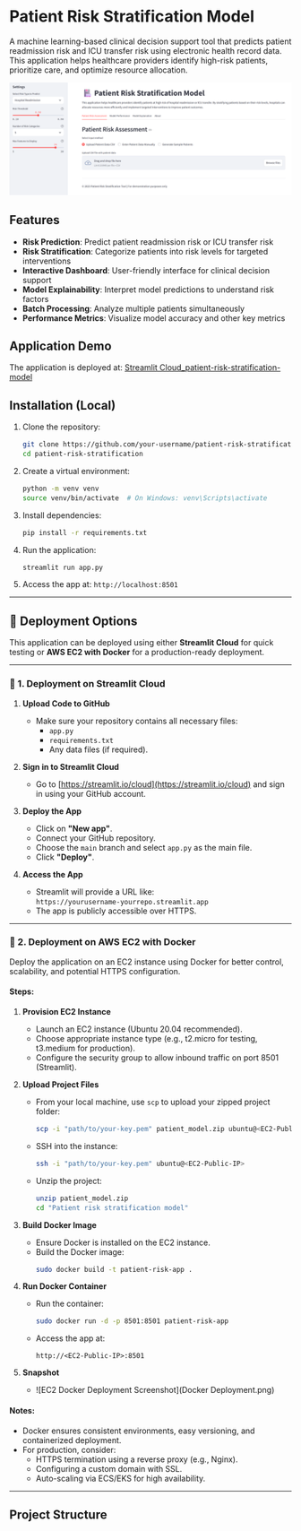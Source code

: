 # Patient Risk Stratification Model

A machine learning-based clinical decision support tool that predicts patient readmission risk and ICU transfer risk using electronic health record data. This application helps healthcare providers identify high-risk patients, prioritize care, and optimize resource allocation.

![Application Screenshot](streamlitapp.png)

## Features

- **Risk Prediction**: Predict patient readmission risk or ICU transfer risk
- **Risk Stratification**: Categorize patients into risk levels for targeted interventions
- **Interactive Dashboard**: User-friendly interface for clinical decision support
- **Model Explainability**: Interpret model predictions to understand risk factors
- **Batch Processing**: Analyze multiple patients simultaneously
- **Performance Metrics**: Visualize model accuracy and other key metrics

## Application Demo

The application is deployed at: [Streamlit Cloud_patient-risk-stratification-model](https://patient-risk-stratification-model.streamlit.app/)

## Installation (Local)

1. Clone the repository:
    ```bash
    git clone https://github.com/your-username/patient-risk-stratification.git
    cd patient-risk-stratification
    ```

2. Create a virtual environment:
    ```bash
    python -m venv venv
    source venv/bin/activate  # On Windows: venv\Scripts\activate
    ```

3. Install dependencies:
    ```bash
    pip install -r requirements.txt
    ```

4. Run the application:
    ```bash
    streamlit run app.py
    ```

5. Access the app at: `http://localhost:8501`

---

## 🚀 Deployment Options

This application can be deployed using either **Streamlit Cloud** for quick testing or **AWS EC2 with Docker** for a production-ready deployment.

---

### 📌 1. Deployment on Streamlit Cloud

1. **Upload Code to GitHub**
    - Make sure your repository contains all necessary files:
      - `app.py`
      - `requirements.txt`
      - Any data files (if required).

2. **Sign in to Streamlit Cloud**
    - Go to [https://streamlit.io/cloud](https://streamlit.io/cloud) and sign in using your GitHub account.

3. **Deploy the App**
    - Click on **"New app"**.
    - Connect your GitHub repository.
    - Choose the `main` branch and select `app.py` as the main file.
    - Click **"Deploy"**.

4. **Access the App**
    - Streamlit will provide a URL like:  
      `https://yourusername-yourrepo.streamlit.app`
    - The app is publicly accessible over HTTPS.

---

### 📌 2. Deployment on AWS EC2 with Docker

Deploy the application on an EC2 instance using Docker for better control, scalability, and potential HTTPS configuration.

#### Steps:

1. **Provision EC2 Instance**
    - Launch an EC2 instance (Ubuntu 20.04 recommended).
    - Choose appropriate instance type (e.g., t2.micro for testing, t3.medium for production).
    - Configure the security group to allow inbound traffic on port 8501 (Streamlit).

2. **Upload Project Files**
    - From your local machine, use `scp` to upload your zipped project folder:
      ```bash
      scp -i "path/to/your-key.pem" patient_model.zip ubuntu@<EC2-Public-IP>:/home/ubuntu/
      ```
    - SSH into the instance:
      ```bash
      ssh -i "path/to/your-key.pem" ubuntu@<EC2-Public-IP>
      ```
    - Unzip the project:
      ```bash
      unzip patient_model.zip
      cd "Patient risk stratification model"
      ```

3. **Build Docker Image**
    - Ensure Docker is installed on the EC2 instance.
    - Build the Docker image:
      ```bash
      sudo docker build -t patient-risk-app .
      ```

4. **Run Docker Container**
    - Run the container:
      ```bash
      sudo docker run -d -p 8501:8501 patient-risk-app
      ```
    - Access the app at:
      ```
      http://<EC2-Public-IP>:8501
      ```

5. **Snapshot**
    - ![EC2 Docker Deployment Screenshot](Docker Deployment.png)

#### Notes:
- Docker ensures consistent environments, easy versioning, and containerized deployment.
- For production, consider:
  - HTTPS termination using a reverse proxy (e.g., Nginx).
  - Configuring a custom domain with SSL.
  - Auto-scaling via ECS/EKS for high availability.

---

## Project Structure

